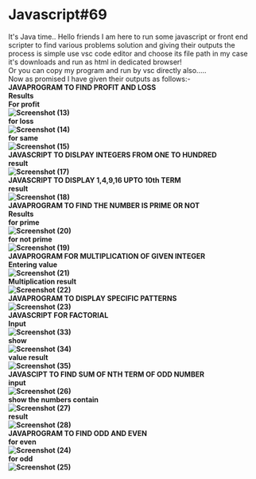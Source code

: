 # Javascript#69
It's Java time..
Hello friends I am here to run some javascript or front end scripter to find various problems solution and giving their outputs
the process is simple use vsc code editor and choose its file path
in my case it's downloads and run as html in dedicated browser!<br>
Or you can copy my program and run by vsc directly also.....
<br>Now as promised I have given their outputs as follows:-</br>
<b>JAVAPROGRAM TO FIND PROFIT AND LOSS<b></br>
Results<br>
For profit<br>
![Screenshot (13)](https://user-images.githubusercontent.com/99072350/152648406-4b9bfac5-2dde-4243-8ac1-920c3ac5bcd7.png)
</br>for loss<br>
![Screenshot (14)](https://user-images.githubusercontent.com/99072350/152648410-2df6f3f2-deab-41c7-9641-d625db4eff77.png)
</br>for same <br>
![Screenshot (15)](https://user-images.githubusercontent.com/99072350/152648412-55881c52-5a26-4f36-b833-d8a01f04a347.png)
</br><b>JAVASCRIPT TO DISLPAY INTEGERS FROM ONE TO HUNDRED<b><br>
 result</br>
![Screenshot (17)](https://user-images.githubusercontent.com/99072350/152648784-481051ec-b01f-4a5b-8313-29b7789f0a33.png)
<br>
 <b>JAVASCRIPT TO DISPLAY 1,4,9,16 UPTO 10th TERM</b></br>
 result<br>
 ![Screenshot (18)](https://user-images.githubusercontent.com/99072350/152649040-559862b0-2478-4d89-8b57-3b2f186834b2.png)
 </br><b>JAVAPROGRAM TO FIND THE NUMBER IS PRIME OR NOT<br>
 Results
 <br>for prime</br>
 ![Screenshot (20)](https://user-images.githubusercontent.com/99072350/152650469-e3599049-e98e-459c-9bea-6b76a2290151.png)
 </br>for not prime</br>
![Screenshot (19)](https://user-images.githubusercontent.com/99072350/152650465-22ef949a-a64d-4ea8-bf83-bf77f1c213b7.png)
</br>
<b>JAVAPROGRAM FOR MULTIPLICATION OF GIVEN INTEGER</b></br>
Entering value<br>
![Screenshot (21)](https://user-images.githubusercontent.com/99072350/152650915-f76bb3d5-dfa3-4ecb-bf2c-aedc03845d61.png)
</br>
Multiplication result<br>
![Screenshot (22)](https://user-images.githubusercontent.com/99072350/152650922-21020c3e-afe2-4974-a15a-a38a6b8912a3.png)
</br>
<b>JAVAPROGRAM TO DISPLAY SPECIFIC PATTERNS</b><br>
![Screenshot (23)](https://user-images.githubusercontent.com/99072350/152651288-24c82888-9a5d-45d1-932e-3e9c76fdc9ef.png)
<br><b>JAVASCRIPT FOR FACTORIAL</b></br>
Input </br>![Screenshot (33)](https://user-images.githubusercontent.com/99072350/152687220-d43a6428-0aed-4cc0-b5e3-dc154b1752a4.png)</br>
show<br>![Screenshot (34)](https://user-images.githubusercontent.com/99072350/152687240-5bf7f54c-d7f3-448d-af86-647f5613f2e4.png)</br>
value result<br>![Screenshot (35)](https://user-images.githubusercontent.com/99072350/152687249-b55189b2-ccb5-4c31-bfe8-e9d3611f9c14.png)<br>
<b>JAVASCIPT TO FIND SUM OF NTH TERM OF ODD NUMBER</b>
<br>input <br>![Screenshot (26)](https://user-images.githubusercontent.com/99072350/152687362-fb941cff-d63b-4853-9590-06188c1ce147.png)</br>
show the numbers contain<br>![Screenshot (27)](https://user-images.githubusercontent.com/99072350/152687388-27326ef4-7485-4495-8008-cee8fad8a606.png)</br>
result<br>![Screenshot (28)](https://user-images.githubusercontent.com/99072350/152687404-e5c4f724-8a4a-4667-96f5-1d941cbc51b4.png)
</br><b>JAVAPROGRAM TO FIND ODD AND EVEN</b><br>
for even<br>![Screenshot (24)](https://user-images.githubusercontent.com/99072350/152687473-8af7b896-a908-44ca-8c6e-477500898527.png)
<br>for odd <br>![Screenshot (25)](https://user-images.githubusercontent.com/99072350/152687477-a1b12e28-ca18-40ee-ac4b-20268708c768.png)





























